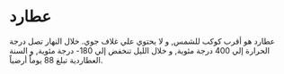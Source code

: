 # عطارد

عطارد هو أقرب كوكب للشمس, و لا يحتوي علي غلاف جوي. خلال النهار تصل درجة الحرارة
إلي 400 درجة مئوية, و خلال الليل تنخفض إلي 180- درجة مئوية, و السنة العطاردية
تبلغ 88 يوماً أرضياً.
